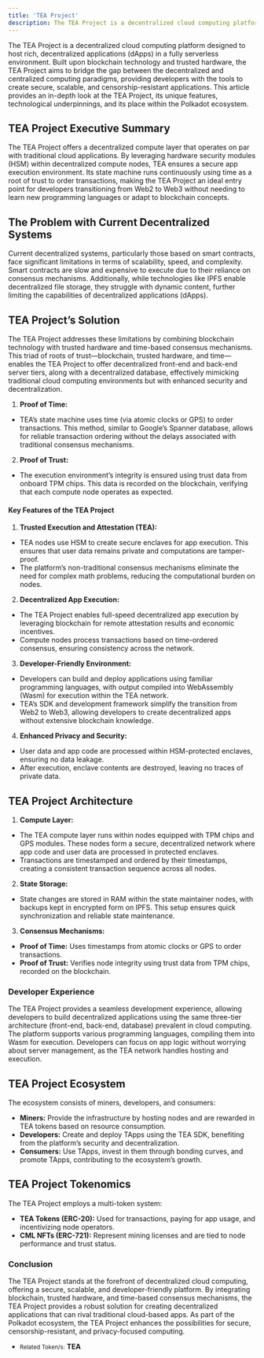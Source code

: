 ```yaml
---
title: 'TEA Project'
description: The TEA Project is a decentralized cloud computing platform designed to host rich, decentralized applications (dApps) in a fully serverless environment.
---
```


The TEA Project is a decentralized cloud computing platform designed to host rich, decentralized applications (dApps) in a fully serverless environment. Built upon blockchain technology and trusted hardware, the TEA Project aims to bridge the gap between the decentralized and centralized computing paradigms, providing developers with the tools to create secure, scalable, and censorship-resistant applications. This article provides an in-depth look at the TEA Project, its unique features, technological underpinnings, and its place within the Polkadot ecosystem.

TEA Project Executive Summary
-----------------------------

The TEA Project offers a decentralized compute layer that operates on par with traditional cloud applications. By leveraging hardware security modules (HSM) within decentralized compute nodes, TEA ensures a secure app execution environment. Its state machine runs continuously using time as a root of trust to order transactions, making the TEA Project an ideal entry point for developers transitioning from Web2 to Web3 without needing to learn new programming languages or adapt to blockchain concepts.

The Problem with Current Decentralized Systems
----------------------------------------------

Current decentralized systems, particularly those based on smart contracts, face significant limitations in terms of scalability, speed, and complexity. Smart contracts are slow and expensive to execute due to their reliance on consensus mechanisms. Additionally, while technologies like IPFS enable decentralized file storage, they struggle with dynamic content, further limiting the capabilities of decentralized applications (dApps).

TEA Project’s Solution
----------------------

The TEA Project addresses these limitations by combining blockchain technology with trusted hardware and time-based consensus mechanisms. This triad of roots of trust—blockchain, trusted hardware, and time—enables the TEA Project to offer decentralized front-end and back-end server tiers, along with a decentralized database, effectively mimicking traditional cloud computing environments but with enhanced security and decentralization.

1. **Proof of Time:**
  
  
  - TEA’s state machine uses time (via atomic clocks or GPS) to order transactions. This method, similar to Google’s Spanner database, allows for reliable transaction ordering without the delays associated with traditional consensus mechanisms.
2. **Proof of Trust:**
  
  
  - The execution environment’s integrity is ensured using trust data from onboard TPM chips. This data is recorded on the blockchain, verifying that each compute node operates as expected.

#### Key Features of the TEA Project

1. **Trusted Execution and Attestation (TEA):**
  
  
  - TEA nodes use HSM to create secure enclaves for app execution. This ensures that user data remains private and computations are tamper-proof.
  - The platform’s non-traditional consensus mechanisms eliminate the need for complex math problems, reducing the computational burden on nodes.
2. **Decentralized App Execution:**
  
  
  - The TEA Project enables full-speed decentralized app execution by leveraging blockchain for remote attestation results and economic incentives.
  - Compute nodes process transactions based on time-ordered consensus, ensuring consistency across the network.
3. **Developer-Friendly Environment:**
  
  
  - Developers can build and deploy applications using familiar programming languages, with output compiled into WebAssembly (Wasm) for execution within the TEA network.
  - TEA’s SDK and development framework simplify the transition from Web2 to Web3, allowing developers to create decentralized apps without extensive blockchain knowledge.
4. **Enhanced Privacy and Security:**
  
  
  - User data and app code are processed within HSM-protected enclaves, ensuring no data leakage.
  - After execution, enclave contents are destroyed, leaving no traces of private data.

TEA Project Architecture
------------------------

1. **Compute Layer:**
  
  
  - The TEA compute layer runs within nodes equipped with TPM chips and GPS modules. These nodes form a secure, decentralized network where app code and user data are processed in protected enclaves.
  - Transactions are timestamped and ordered by their timestamps, creating a consistent transaction sequence across all nodes.
2. **State Storage:**
  
  
  - State changes are stored in RAM within the state maintainer nodes, with backups kept in encrypted form on IPFS. This setup ensures quick synchronization and reliable state maintenance.
3. **Consensus Mechanisms:**
  
  
  - **Proof of Time:** Uses timestamps from atomic clocks or GPS to order transactions.
  - **Proof of Trust:** Verifies node integrity using trust data from TPM chips, recorded on the blockchain.

### Developer Experience

The TEA Project provides a seamless development experience, allowing developers to build decentralized applications using the same three-tier architecture (front-end, back-end, database) prevalent in cloud computing. The platform supports various programming languages, compiling them into Wasm for execution. Developers can focus on app logic without worrying about server management, as the TEA network handles hosting and execution.

TEA Project Ecosystem
---------------------

The ecosystem consists of miners, developers, and consumers:

- **Miners:** Provide the infrastructure by hosting nodes and are rewarded in TEA tokens based on resource consumption.
- **Developers:** Create and deploy TApps using the TEA SDK, benefiting from the platform’s security and decentralization.
- **Consumers:** Use TApps, invest in them through bonding curves, and promote TApps, contributing to the ecosystem’s growth.

TEA Project Tokenomics
----------------------

The TEA Project employs a multi-token system:

- **TEA Tokens (ERC-20):** Used for transactions, paying for app usage, and incentivizing node operators.
- **CML NFTs (ERC-721):** Represent mining licenses and are tied to node performance and trust status.

### Conclusion

The TEA Project stands at the forefront of decentralized cloud computing, offering a secure, scalable, and developer-friendly platform. By integrating blockchain, trusted hardware, and time-based consensus mechanisms, the TEA Project provides a robust solution for creating decentralized applications that can rival traditional cloud-based apps. As part of the Polkadot ecosystem, the TEA Project enhances the possibilities for secure, censorship-resistant, and privacy-focused computing.

- <small>Related Token/s:</small> **TEA**

